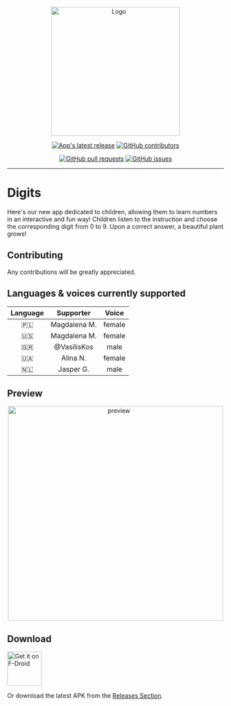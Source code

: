 <p align="center">
  <img src="./resources/original_cover_circle_profiled.png" alt="Logo" height="300">
</p>

<p align="center">
<a href="https://github.com/foxtrotdev/learn-digits/releases/download/v1.0.6/learn-digits.apk"><img src="https://img.shields.io/badge/Latest%20Version-v1.0.6-brightgreen.svg" alt="App's latest release"></a>
<a href="https://github.com/foxtrotdev/learn-digits/graphs/contributors"><img src="https://img.shields.io/github/contributors/foxtrotdev/learn-digits.svg" alt="GitHub contributors"/></a>
</p>
<p align="center">
<a href="https://github.com/foxtrotdev/learn-digits/pulls"><img src="https://img.shields.io/github/issues-pr/foxtrotdev/learn-digits.svg" alt="GitHub pull requests"/></a>
<a href="https://github.com/foxtrotdev/learn-digits/issues"><img src="https://img.shields.io/github/issues/foxtrotdev/learn-digits.svg" alt="GitHub issues"/></a>
</p>

---

# Digits

Here's our new app dedicated to children, allowing them to learn numbers in an interactive and fun way! Children listen to the instruction and choose the corresponding digit from 0 to 9. Upon a correct answer, a beautiful plant grows!

## Contributing

Any contributions will be greatly appreciated.

## Languages & voices currently supported

| Language | Supporter | Voice |
|:---:|:---:|:---:|
| 🇵🇱 | Magdalena M.  | female |
| 🇺🇸 | Magdalena M.  | female |
| 🇬🇷 | @VasilisKos | male  |
| 🇺🇦 | Alina N. | female |
| 🇳🇱 | Jasper G. | male |

## Preview

<p align="center">
  <img src="./preview/en/preview.gif" alt="preview" height="500">
</p>

## Download

[<img src="https://fdroid.gitlab.io/artwork/badge/get-it-on.png"
     alt="Get it on F-Droid"
     height="80">](https://f-droid.org/packages/eu.mokrzycki.learndigits/)

Or download the latest APK from the [Releases Section](https://github.com/foxtrotdev/learn-digits/releases/latest).
